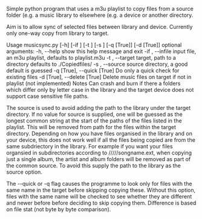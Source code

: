 Simple python program that uses a m3u playlist to copy files from a source
folder (e.g. a music library to elsewhere (e.g. a device or another directory. 

Aim is to allow sync of selected files between library and device. Currently 
only one-way copy from library to target.

Usage
musicsync.py [-h] [-if <file name>] [-t <directory path>]
                    [-s <directory path>] [-q [True]] [-d [True]]
optional arguments:
  -h, --help            show this help message and exit
  -if <file name>, --infile <file name>
                        input file, an m3u playlist, defaults to playlist.m3u
  -t <directory path>, --target <directory path>
                        target, path to a directory defaults to ./Copiedfiles/
  -s <directory path>, --source <directory path>
                        source directory, a good default is guessed
  -q [True], --quick [True]
                        Do only a quick check for existing files
  -d [True], --delete [True]
                        Delete music files on target if not in playlist
                        (not implemented)
Notes
Can crash and burn if there a folders which differ only by letter case in the
library and the target device does not support case sensitive file paths. 

The source is used to avoid adding the path to the library under the target
directory. If no value for source is supplied, one will be guessed as the 
longest common string at the start of the paths of the files listed in the 
playlist. This will be removed from path for the files within the target 
directory. Depending on how you have files organised in the library and on your
device, this does not work well if all the files being copied are from the same 
subdriectory in the library. For example if you want your files organsied in 
subdirectories according to <path>/<to>/<library>/<artist>/<album>/songname.ext,
when copying just a single album, the artist and album folders will be removed 
as part of the common source. To avoid this supply the path to the library as
the source option.

The --quick or -q flag causes the programme to look only for files with the
same name in the target before skipping copying these. Without this option,
files with the same name will be checked to see whether they are different and
newer before before deciding to skip copying them. Difference is based on file
stat (not byte by byte comparison).

